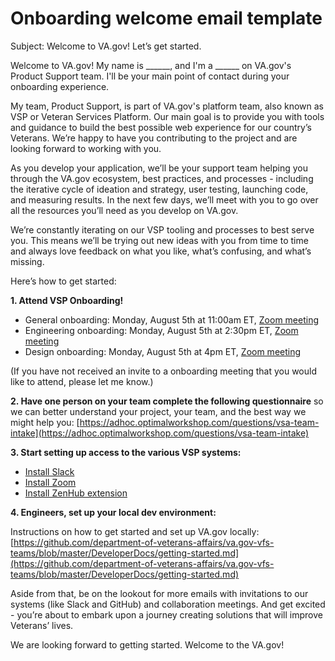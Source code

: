 # Onboarding welcome email template
Subject: Welcome to VA.gov! Let’s get started.

Welcome to VA.gov! My name is ______, and I'm a ______ on VA.gov's Product Support team. I'll be your main point of contact during your onboarding experience. 

My team, Product Support, is part of VA.gov's platform team, also known as VSP or Veteran Services Platform. Our main goal is to provide you with tools and guidance to build the best possible web experience for our country’s Veterans. We’re happy to have you contributing to the project and are looking forward to working with you.

As you develop your application, we’ll be your support team helping you through the VA.gov ecosystem, best practices, and processes - including the iterative cycle of ideation and strategy, user testing, launching code, and measuring results. In the next few days, we’ll meet with you to go over all the resources you’ll need as you develop on VA.gov.

We’re constantly iterating on our VSP tooling and processes to best serve you. This means we’ll be trying out new ideas with you from time to time and always love feedback on what you like, what’s confusing, and what’s missing.

Here’s how to get started:

**1. Attend VSP Onboarding!**

* General onboarding: Monday, August 5th at 11:00am ET, [Zoom meeting](https://zoom.us/j/178649656 )
* Engineering onboarding: Monday, August 5th at 2:30pm ET, [Zoom meeting](https://zoom.us/j/666886545) 
* Design onboarding: Monday, August 5th at 4pm ET, [Zoom meeting](https://zoom.us/j/307060333) 

(If you have not received an invite to a onboarding meeting that you would like to attend, please let me know.)

**2. Have one person on your team complete the following questionnaire** so we can better understand your project, your team, and the best way we might help you: [https://adhoc.optimalworkshop.com/questions/vsa-team-intake](https://adhoc.optimalworkshop.com/questions/vsa-team-intake) 

**3. Start setting up access to the various VSP systems:**

* [Install Slack](https://get.slack.help/hc/en-us/sections/360000110123-Download-the-Slack-app)
* [Install Zoom](https://zoom.us/download)
* [Install ZenHub extension](https://help.zenhub.com/support/solutions/articles/43000507578-installing-the-zenhub-extension)

**4. Engineers, set up your local dev environment:**

Instructions on how to get started and set up VA.gov locally: [https://github.com/department-of-veterans-affairs/va.gov-vfs-teams/blob/master/DeveloperDocs/getting-started.md](https://github.com/department-of-veterans-affairs/va.gov-vfs-teams/blob/master/DeveloperDocs/getting-started.md)

Aside from that, be on the lookout for more emails with invitations to our systems (like Slack and GitHub) and collaboration meetings. And get excited - you’re about to embark upon a journey creating solutions that will improve Veterans’ lives. 

We are looking forward to getting started. Welcome to the VA.gov!
